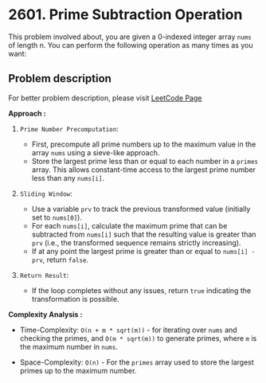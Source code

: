 # 2601. Prime Subtraction Operation

This problem involved about, you are given a 0-indexed integer array `nums` of length n.
You can perform the following operation as many times as you want:

## Problem description

For better problem description, please visit [LeetCode Page](https://leetcode.com/problems/prime-subtraction-operation/description/)

**Approach :**<br/>

1. `Prime Number Precomputation`:

    - First, precompute all prime numbers up to the maximum value in the array `nums` using a sieve-like approach.
    - Store the largest prime less than or equal to each number in a `primes` array. This allows constant-time access to the largest prime number less than any `nums[i]`.

2. `Sliding Window`:

    - Use a variable `prv` to track the previous transformed value (initially set to `nums[0]`).
    - For each `nums[i]`, calculate the maximum prime that can be subtracted from `nums[i]` such that the resulting value is greater than `prv` (i.e., the transformed sequence remains strictly increasing).
    - If at any point the largest prime is greater than or equal to `nums[i] - prv`, return `false`.

3. `Return Result`:
    - If the loop completes without any issues, return `true` indicating the transformation is possible.

**Complexity Analysis :**<br/>

-   Time-Complexity: `O(n + m * sqrt(m))` - for iterating over `nums` and checking the primes, and `O(m * sqrt(m))` to generate primes, where `m` is the maximum number in `nums`.

-   Space-Complexity: `O(n)` - For the `primes` array used to store the largest primes up to the maximum number.
